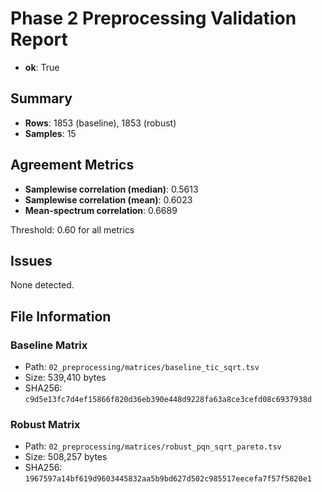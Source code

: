 # Phase 2 Preprocessing Validation Report

- **ok**: True

## Summary

- **Rows**: 1853 (baseline), 1853 (robust)
- **Samples**: 15

## Agreement Metrics

- **Samplewise correlation (median)**: 0.5613
- **Samplewise correlation (mean)**: 0.6023
- **Mean-spectrum correlation**: 0.6689

Threshold: 0.60 for all metrics

## Issues

None detected.

## File Information

### Baseline Matrix
- Path: `02_preprocessing/matrices/baseline_tic_sqrt.tsv`
- Size: 539,410 bytes
- SHA256: `c9d5e13fc7d4ef15866f820d36eb390e448d9228fa63a8ce3cefd08c6937938d`

### Robust Matrix
- Path: `02_preprocessing/matrices/robust_pqn_sqrt_pareto.tsv`
- Size: 508,257 bytes
- SHA256: `1967597a14bf619d9603445832aa5b9bd627d502c985517eecefa7f57f5820e1`
